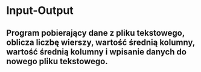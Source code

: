 # Input-Output
## Program pobierający dane z pliku tekstowego, oblicza liczbę wierszy, wartość średnią kolumny, wartość średnią kolumny i wpisanie danych do nowego pliku tekstowego.
